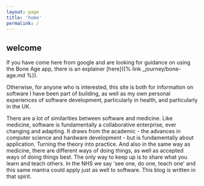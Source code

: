```yaml
---
layout: page
title: 'home'
permalink: /
---
```

## welcome

If you have come here from google and are looking for guidance on using the Bone Age app, there is an explainer [here]({% link _journey/bone-age.md %}).

Otherwise, for anyone who is interested, this site is both for information on software I have been part of building, as well as my own personal experiences of software development, particularly in health, and particularly in the UK.

There are a lot of similarities between software and medicine. Like medicine, software is fundamentally a collaborative enterprise, ever changing and adapting. It draws from the academic - the advances in computer science and hardware development - but is fundamentally about application. Turning the theory into practice. And also in the same way as medicine, there are different ways of doing things, as well as accepted ways of doing things best. The only way to keep up is to share what you learn and teach others. In the NHS we say 'see one, do one, teach one' and this same mantra could apply just as well to software. This blog is written in that spirit.
